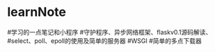 # learnNote  
#学习的一点笔记和小程序 
#守护程序、异步网络框架、flaskv0.1源码解读、
#select、poll、epoll的使用及简单的服务器
#WSGI
#简单的多点下载器
